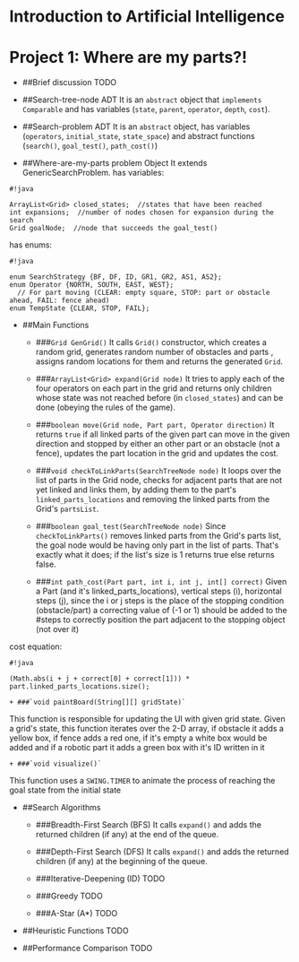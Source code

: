 **Introduction to Artificial Intelligence**
=======================================
**Project 1: Where are my parts?!**
===============================

* ##Brief discussion
TODO

* ##Search-tree-node ADT
It is an `abstract` object that `implements Comparable` and has variables (`state`, `parent`, `operator`, `depth`, `cost`).

* ##Search-problem ADT
It is an `abstract` object, has variables (`operators`, `initial_state`, `state_space`) and abstract functions (`search()`, `goal_test()`, `path_cost()`)

* ##Where-are-my-parts problem Object
It extends GenericSearchProblem.
has variables:

```
#!java

ArrayList<Grid> closed_states;  //states that have been reached
int expansions;  //number of nodes chosen for expansion during the search
Grid goalNode;  //node that succeeds the goal_test()

```
has enums:

```
#!java

enum SearchStrategy {BF, DF, ID, GR1, GR2, AS1, AS2};
enum Operator {NORTH, SOUTH, EAST, WEST};
  // For part moving (CLEAR: empty square, STOP: part or obstacle ahead, FAIL: fence ahead)
enum TempState {CLEAR, STOP, FAIL};
```

* ##Main Functions
    + ###`Grid GenGrid()`
It calls `Grid()` constructor, which creates a random grid, generates random number of obstacles and parts 
, assigns random locations for them and returns the generated `Grid`.

    + ###`ArrayList<Grid> expand(Grid node)`
It tries to apply each of the four operators on each part in the grid and returns only children whose state was not reached before (in `closed_states`) and can be done (obeying the rules of the game).

    + ###`boolean move(Grid node, Part part, Operator direction)`
It returns `true` if all linked parts of the given part can move in the given direction and stopped by either an other part or an obstacle (not a fence), updates the part location in the grid and updates the cost.

    + ###`void checkToLinkParts(SearchTreeNode node)`
It loops over the list of parts in the Grid node, checks for adjacent parts that are not yet linked and links them, by adding them to the part's `linked_parts_locations` and removing the linked parts from the Grid's `partsList`.

    + ###`boolean goal_test(SearchTreeNode node)`
Since `checkToLinkParts()` removes linked parts from the Grid's parts list, the goal node would be having only part in the list of parts. That's exactly what it does; if the list's size is 1 returns true else returns false.

    + ###`int path_cost(Part part, int i, int j, int[] correct)`
Given a Part (and it's linked_parts_locations), vertical steps (i), horizontal steps (j), since the i or j steps is the place of the stopping condition (obstacle/part) a correcting value of (-1 or 1) should be added to the #steps to correctly position the part adjacent to the stopping object (not over it)

cost equation:
```
#!java

(Math.abs(i + j + correct[0] + correct[1])) * part.linked_parts_locations.size();
```

    + ###`void paintBoard(String[][] gridState)`
This function is responsible for updating the UI with given grid state.
Given a grid's state, this function iterates over the 2-D array, if obstacle it adds a yellow box, if fence adds a red one, if it's empty a white box would be added and if a robotic part it adds a green box with it's ID written in it

    + ###`void visualize()`
This function uses a `SWING.TIMER` to animate the process of reaching the goal state from the initial state

* ##Search Algorithms
    * ###Breadth-First Search (BFS)
It calls `expand()` and adds the returned children (if any) at the end of the queue.

    * ###Depth-First Search (DFS)
It calls `expand()` and adds the returned children (if any) at the beginning of the queue.

    * ###Iterative-Deepening (ID)
TODO

    * ###Greedy
TODO

    * ###A-Star (A*)
TODO

* ##Heuristic Functions
TODO

* ##Performance Comparison
TODO